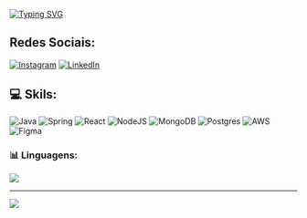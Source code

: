[![Typing SVG](https://readme-typing-svg.herokuapp.com/?color=fff&size=35&center=true&vCenter=true&width=1000&lines=Olá,+meu+nome+é+Gabriel+Prates;E+sou+estudade+de+Análise+e+Desenvolvimento+de+Sistemas;Seja+bem-vindo!+:%29)](https://git.io/typing-svg)

## Redes Sociais:
[![Instagram](https://img.shields.io/badge/Instagram-%23E4405F.svg?logo=Instagram&logoColor=white)](https://instagram.com/Gprates404) [![LinkedIn](https://img.shields.io/badge/LinkedIn-%230077B5.svg?logo=linkedin&logoColor=white)](https://linkedin.com/in/gabriel-prates-bitencourt-5b1b77249/) 

## 💻 Skils:
![Java](https://img.shields.io/badge/java-%23ED8B00.svg?style=for-the-badge&logo=java&logoColor=white)  ![Spring](https://img.shields.io/badge/spring-%236DB33F.svg?style=for-the-badge&logo=spring&logoColor=white) ![React](https://img.shields.io/badge/react-%2320232a.svg?style=for-the-badge&logo=react&logoColor=%2361DAFB) ![NodeJS](https://img.shields.io/badge/node.js-6DA55F?style=for-the-badge&logo=node.js&logoColor=white) ![MongoDB](https://img.shields.io/badge/MongoDB-%234ea94b.svg?style=for-the-badge&logo=mongodb&logoColor=white) ![Postgres](https://img.shields.io/badge/postgres-%23316192.svg?style=for-the-badge&logo=postgresql&logoColor=white) ![AWS](https://img.shields.io/badge/AWS-%23FF9900.svg?style=for-the-badge&logo=amazon-aws&logoColor=white) 	![Figma](https://img.shields.io/badge/figma-%23F24E1E.svg?style=for-the-badge&logo=figma&logoColor=white)
### 📊 Linguagens:
![](https://github-readme-stats.vercel.app/api/top-langs/?username=devPrates&theme=dark&hide_border=false&include_all_commits=false&count_private=false&layout=compact)

---
[![](https://visitcount.itsvg.in/api?id=devPrates&icon=0&color=0)](https://visitcount.itsvg.in)

<!-- Proudly created with GPRM ( https://gprm.itsvg.in ) -->
